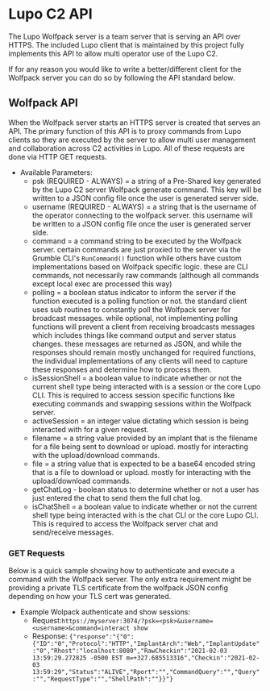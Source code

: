 # Lupo C2 API

The Lupo Wolfpack server is a team server that is serving an API over HTTPS. The included Lupo client that is maintained by this project fully implements this API to allow multi operator use of the Lupo C2.

If for any reason you would like to write a better/different client for the Wolfpack server you can do so by following the API standard below.

## Wolfpack API
When the Wolfpack server starts an HTTPS server is created that serves an API. The primary function of this API is to proxy commands from Lupo clients so they are executed by the server to allow multi user management and collaboration across C2 activities in Lupo. All of these requests are done via HTTP GET requests.

- Available Parameters:
    - psk (REQUIRED - ALWAYS) = a string of a Pre-Shared key generated by the Lupo C2 server Wolfpack generate command. This key will be written to a JSON config file once the user is generated server side. 
    - username (REQUIRED - ALWAYS) = a string that is the username of the operator connecting to the wolfpack server. this username will be written to a JSON config file once the user is generated server side. 
    - command = a command string to be executed by the Wolfpack server. certain commands are just proxied to the server via the Grumble CLI's `RunCommand()` function while others have custom implementations based on Wolfpack specific logic. these are CLI commands, not necessarily raw commands (although all commands except local exec are processed this way)
    - polling = a boolean status indicator to inform the server if the function executed is a polling function or not. the standard client uses sub routines to constantly poll the Wolfpack server for broadcast messages. while optional, not implementing polling functions will prevent a client from receiving broadcasts messages which includes things like command output and server status changes. these messages are returned as JSON, and while the responses should remain mostly unchanged for required functions, the individual implementations of any clients will need to capture these responses and determine how to process them.
    - isSessionShell = a boolean value to indicate whether or not the current shell type being interacted with is a session or the core Lupo CLI. This is required to access session specific functions like executing commands and swapping sessions within the Wolfpack server.
    - activeSession = an integer value dictating which session is being interacted with for a given request.
    - filename = a string value provided by an implant that is the filename for a file being sent to download or upload. mostly for interacting with the upload/download commands.
    - file = a string value that is expected to be a base64 encoded string that is a file to download or upload. mostly for interacting with the upload/download commands.
    - getChatLog - boolean status to determine whether or not a user has just entered the chat to send them the full chat log.
    - isChatShell = a boolean value to indicate whether or not the current shell type being interacted with is the chat CLI or the core Lupo CLI. This is required to access the Wolfpack server chat and send/receive messages.


### GET Requests
Below is a quick sample showing how to authenticate and execute a command with the Wolfpack server. The only extra requirement might be providing a private TLS certificate from the wolfpack JSON config depending on how your TLS cert was generated.

- Example Wolpack authenticate and show sessions:
    - Request:`https://myserver:3074/?psk=<psk>&username=<username>&command=interact show`
    - Response: `{"response":"{"0":{"ID":"0","Protocol":"HTTP","ImplantArch":"Web","ImplantUpdate":"0","Rhost":"localhost:8080","RawCheckin":"2021-02-03 13:59:29.272825 -0500 EST m=+327.685513316","Checkin":"2021-02-03 13:59:29","Status":"ALIVE","Rport":"","CommandQuery":"","Query":"","RequestType":"","ShellPath":""}}"}`
